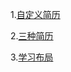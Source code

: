 1.[自定义简历](https://codepen.io/dragonTnT/pen/ZEzXENO)

2.[三种简历](https://dragontnt.github.io/Web-Study/作业/三种简历/resume.html)

3.[学习布局](https://dragontnt.github.io/Web-Study/作业/学习布局/demo.html)
